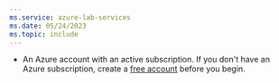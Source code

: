 ```yaml
---
ms.service: azure-lab-services
ms.date: 05/24/2023
ms.topic: include
---
```


- An Azure account with an active subscription. If you don't have an Azure subscription, create a [free account](https://azure.microsoft.com/pricing/purchase-options/azure-account?cid=msft_learn) before you begin.
